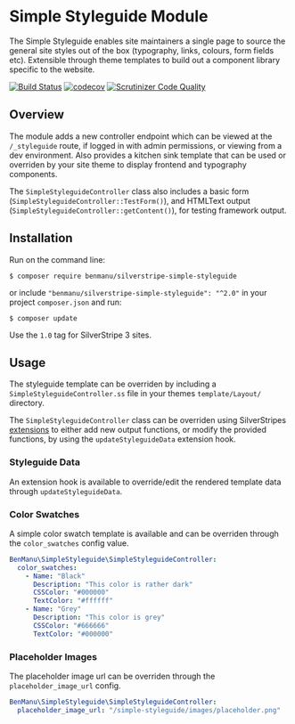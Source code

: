 # Simple Styleguide Module

The Simple Styleguide enables site maintainers a single page to source the general site styles out of the box (typography, links, colours, form fields etc). Extensible through theme templates to build out a component library specific to the website.

[![Build Status](https://travis-ci.org/benmanu/silverstripe-simple-styleguide.svg?branch=master)](https://travis-ci.org/benmanu/silverstripe-simple-styleguide)
[![codecov](https://codecov.io/gh/benmanu/silverstripe-simple-styleguide/branch/master/graph/badge.svg)](https://codecov.io/gh/benmanu/silverstripe-simple-styleguide)
[![Scrutinizer Code Quality](https://scrutinizer-ci.com/g/benmanu/silverstripe-simple-styleguide/badges/quality-score.png?b=master)](https://scrutinizer-ci.com/g/benmanu/silverstripe-simple-styleguide/?branch=master)

## Overview

The module adds a new controller endpoint which can be viewed at the `/_styleguide` route, if logged in with 
admin permissions, or viewing from a dev environment. Also provides a kitchen sink template that can be used 
or overriden by your site theme to display frontend and typography components.

The `SimpleStyleguideController` class also includes a basic form (`SimpleStyleguideController::TestForm()`), and HTMLText output (`SimpleStyleguideController::getContent()`), for testing framework output.

## Installation

Run on the command line:

	$ composer require benmanu/silverstripe-simple-styleguide

or include `"benmanu/silverstripe-simple-styleguide": "^2.0"` in your project `composer.json` and run:

	$ composer update

Use the `1.0` tag for SilverStripe 3 sites.

## Usage

The styleguide template can be overriden by including a `SimpleStyleguideController.ss` file in your themes 
`template/Layout/` directory.

The `SimpleStyleguideController` class can be overriden using SilverStripes [extensions](https://docs.silverstripe.org/en/3.1/developer_guides/extending/extensions/) to either add new output functions, or modify the provided functions, by using the `updateStyleguideData` extension hook.

### Styleguide Data

An extension hook is available to override/edit the rendered template data through `updateStyleguideData`.

### Color Swatches

A simple color swatch template is available and can be overriden through the `color_swatches` config value.

```yml
BenManu\SimpleStyleguide\SimpleStyleguideController:
  color_swatches:
    - Name: "Black"
      Description: "This color is rather dark"
      CSSColor: "#000000"
      TextColor: "#ffffff"
    - Name: "Grey"
      Description: "This color is grey"
      CSSColor: "#666666"
      TextColor: "#000000"
```

### Placeholder Images

The placeholder image url can be overriden through the `placeholder_image_url` config.

```yml
BenManu\SimpleStyleguide\SimpleStyleguideController:
  placeholder_image_url: "/simple-styleguide/images/placeholder.png"
```

